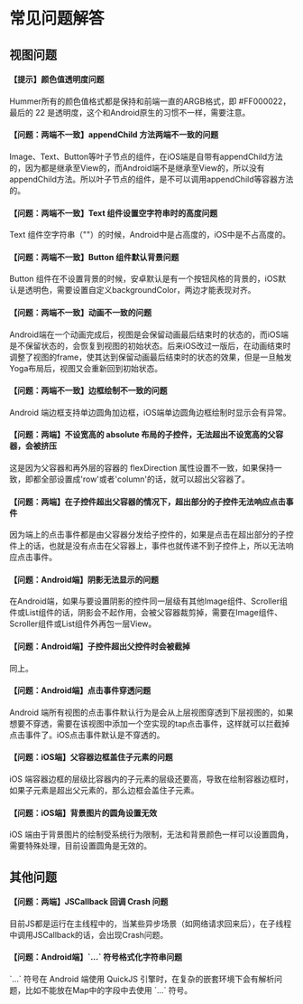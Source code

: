 常见问题解答
===

## 视图问题

#### 【提示】颜色值透明度问题
Hummer所有的颜色值格式都是保持和前端一直的ARGB格式，即 #FF000022，最后的 22 是透明度，这个和Android原生的习惯不一样，需要注意。

#### 【问题：两端不一致】appendChild 方法两端不一致的问题
Image、Text、Button等叶子节点的组件，在iOS端是自带有appendChild方法的，因为都是继承至View的，而Android端不是继承至View的，所以没有appendChild方法。所以叶子节点的组件，是不可以调用appendChild等容器方法的。

#### 【问题：两端不一致】Text 组件设置空字符串时的高度问题
Text 组件空字符串（""）的时候，Android中是占高度的，iOS中是不占高度的。

#### 【问题：两端不一致】Button 组件默认背景问题
Button 组件在不设置背景的时候，安卓默认是有一个按钮风格的背景的，iOS默认是透明色，需要设置自定义backgroundColor，两边才能表现对齐。

#### 【问题：两端不一致】动画不一致的问题
Android端在一个动画完成后，视图是会保留动画最后结束时的状态的，而iOS端是不保留状态的，会恢复到视图的初始状态。后来iOS改过一版后，在动画结束时调整了视图的frame，使其达到保留动画最后结束时的状态的效果，但是一旦触发Yoga布局后，视图又会重新回到初始状态。

#### 【问题：两端不一致】边框绘制不一致的问题
Android 端边框支持单边圆角加边框，iOS端单边圆角边框绘制时显示会有异常。

#### 【问题：两端】不设宽高的 absolute 布局的子控件，无法超出不设宽高的父容器，会被挤压
这是因为父容器和再外层的容器的 flexDirection 属性设置不一致，如果保持一致，即都全部设置成'row'或者'column'的话，就可以超出父容器了。

#### 【问题：两端】在子控件超出父容器的情况下，超出部分的子控件无法响应点击事件
因为端上的点击事件都是由父容器分发给子控件的，如果是点击在超出部分的子控件上的话，也就是没有点击在父容器上，事件也就传递不到子控件上，所以无法响应点击事件。

#### 【问题：Android端】阴影无法显示的问题
在Android端，如果与要设置阴影的控件同一层级有其他Image组件、Scroller组件或List组件的话，阴影会不起作用，会被父容器裁剪掉，需要在Image组件、Scroller组件或List组件外再包一层View。

#### 【问题：Android端】子控件超出父控件时会被截掉
同上。

#### 【问题：Android端】点击事件穿透问题
Android 端所有视图的点击事件默认行为是会从上层视图穿透到下层视图的，如果想要不穿透，需要在该视图中添加一个空实现的tap点击事件，这样就可以拦截掉点击事件了。iOS点击事件默认是不穿透的。

#### 【问题：iOS端】父容器边框盖住子元素的问题
iOS 端容器边框的层级比容器内的子元素的层级还要高，导致在绘制容器边框时，如果子元素是超出父元素的，那么边框会盖住子元素。

#### 【问题：iOS端】背景图片的圆角设置无效
iOS 端由于背景图片的绘制受系统行为限制，无法和背景颜色一样可以设置圆角，需要特殊处理，目前设置圆角是无效的。

## 其他问题

#### 【问题：两端】JSCallback 回调 Crash 问题
目前JS都是运行在主线程中的，当某些异步场景（如网络请求回来后），在子线程中调用JSCallback的话，会出现Crash问题。

#### 【问题：Android端】\`...\` 符号格式化字符串问题
\`...\` 符号在 Android 端使用 QuickJS 引擎时，在复杂的嵌套环境下会有解析问题，比如不能放在Map中的字段中去使用 \`...\` 符号。